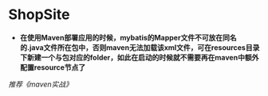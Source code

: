 # ShopSite

* **在使用Maven部署应用的时候，mybatis的Mapper文件不可放在同名的.java文件所在包中，否则maven无法加载该xml文件，可在resources目录下新建一个与包对应的folder，如此在启动的时候就不需要再在maven中额外配置resource节点了** 

*推荐《maven实战》*